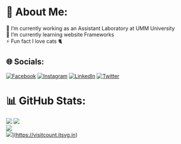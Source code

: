# 💫 About Me:
🔭 I’m currently working as an Assistant Laboratory at UMM University<br>🌱 I’m currently learning website Frameworks<br>⚡ Fun fact I love cats 🐈

## 🌐 Socials:
[![Facebook](https://img.shields.io/badge/Facebook-%231877F2.svg?logo=Facebook&logoColor=white)](https://facebook.com/https://www.facebook.com/yovi.madridista) [![Instagram](https://img.shields.io/badge/Instagram-%23E4405F.svg?logo=Instagram&logoColor=white)](https://instagram.com/https://www.instagram.com/yoviyovi47/) [![LinkedIn](https://img.shields.io/badge/LinkedIn-%230077B5.svg?logo=linkedin&logoColor=white)](https://linkedin.com/in/https://www.linkedin.com/in/rafidhiya-bagus-farizki-038058263/) [![Twitter](https://img.shields.io/badge/Twitter-%231DA1F2.svg?logo=Twitter&logoColor=white)](https://twitter.com/https://twitter.com/Raguskyy) 

# 📊 GitHub Stats:
![](https://github-readme-stats.vercel.app/api?username=ClaszyCat&theme=vue-dark&hide_border=true&include_all_commits=false&count_private=false)
![](https://github-readme-stats.vercel.app/api/top-langs/?username=ClaszyCat&theme=vue-dark&hide_border=true&include_all_commits=false&count_private=false&layout=compact)<br/>
![](https://github-readme-streak-stats.herokuapp.com/?user=ClaszyCat&theme=vue-dark&hide_border=true)<br/>
![](https://visitcount.itsvg.in/api?id=ClaszyCat&icon=0&color=0)](https://visitcount.itsvg.in)

<!-- End Of The Code -->
